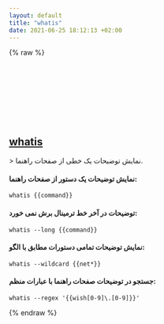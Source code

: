 ```yaml
---
layout: default
title: "whatis"
date: 2021-06-25 18:12:13 +02:00
---
```

{% raw %}
<h2 id="whatis">
  <a href="/fa/linux/whatis.html">whatis</a> <a href="#whatis"><svg class="icon">
    <use href="/assets/images/unicode_sprite.svg#link" />
  </svg></a>
</h2>
> نمایش توضیحات یک خطی از صفحات راهنما.

#### نمایش توضیحات یک دستور از صفحات راهنما:
```shell
whatis {{command}}
```
#### توضیحات در آخر خط ترمینال برش نمی خورد:
```shell
whatis --long {{command}}
```
#### نمایش توضیحات تمامی دستورات مطابق با الگو:
```shell
whatis --wildcard {{net*}}
```
#### جستجو در توضیحات صفحات راهنما با عبارات منظم:
```shell
whatis --regex '{{wish[0-9]\.[0-9]}}'
```
{% endraw %}